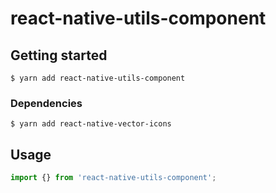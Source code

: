 # react-native-utils-component

## Getting started

`$ yarn add react-native-utils-component`

### Dependencies

`$ yarn add react-native-vector-icons`

## Usage
```javascript
import {} from 'react-native-utils-component';

```
